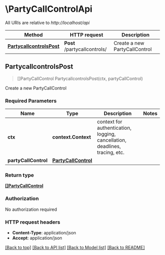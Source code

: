 # \PartyCallControlApi

All URIs are relative to *http://localhost/api*

Method | HTTP request | Description
------------- | ------------- | -------------
[**PartycallcontrolsPost**](PartyCallControlApi.md#PartycallcontrolsPost) | **Post** /partycallcontrols/ | Create a new PartyCallControl



## PartycallcontrolsPost

> []PartyCallControl PartycallcontrolsPost(ctx, partyCallControl)

Create a new PartyCallControl

### Required Parameters


Name | Type | Description  | Notes
------------- | ------------- | ------------- | -------------
**ctx** | **context.Context** | context for authentication, logging, cancellation, deadlines, tracing, etc.
**partyCallControl** | [**PartyCallControl**](PartyCallControl.md)|  | 

### Return type

[**[]PartyCallControl**](PartyCallControl.md)

### Authorization

No authorization required

### HTTP request headers

- **Content-Type**: application/json
- **Accept**: application/json

[[Back to top]](#) [[Back to API list]](../README.md#documentation-for-api-endpoints)
[[Back to Model list]](../README.md#documentation-for-models)
[[Back to README]](../README.md)

